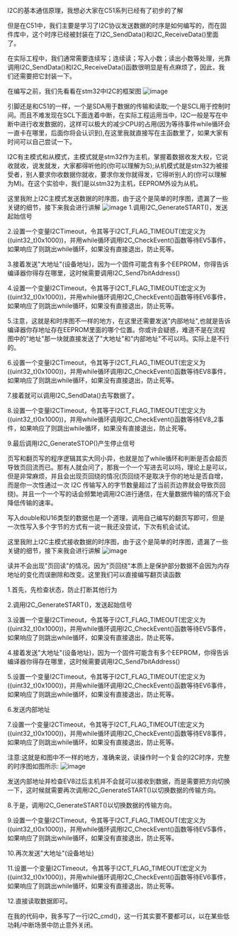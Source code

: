 I2C的基本通信原理，我想必大家在C51系列已经有了初步的了解

但是在C51中，我们主要是学习了I2C协议发送数据的时序是如何编写的，而在固件库中，这个时序已经被封装在了I2C_SendData()和I2C_ReceiveData()里面了。

在实际工程中，我们通常需要连续写；连续读；写入小数；读出小数等处理，光靠调用I2C_SendData()和I2C_ReceiveData()函数很明显是有点麻烦了，因此，我们还需要把它封装一下。

在编写之前，我们先看看在stm32中I2C的框架图
![image](https://github.com/user-attachments/assets/bf95f9d9-487c-430e-8dc4-a1abcbdbef12)

引脚还是和C51的一样，一个是SDA用于数据的传输和读取;一个是SCL用于控制时间。而且不难发现在SCL下面连着中断，在实际工程运用当中，I2C一般是写在中断中进行收发数据的，这样可以极大的减少CPU的占用(因为等待事件while循环会一直卡在哪里，后面你将会认识到),在这里我就直接写在主函数里了，如果大家有时间可以自己尝试一下。

I2C有主模式和从模式，主模式就是stm32作为主机，掌握着数据收发大权，它说收就收，说发就发，大家都得听他的(你可以理解为S);从机模式就是stm32为被接受者，别人要求你收数据你就收，要求你发你就得发，它得听别人的(你可以理解为M)。在这个实验中，我们是以stm32为主机，EEPROM外设为从机。

这里我附上I2C主模式发送数据的时序图，由于这个是简单的时序图，遗漏了一些关键的细节，接下来我会进行讲解
![image](https://github.com/user-attachments/assets/00a27496-ce2c-48a1-835b-c06ae82b6fd5)
1.调用I2C_GenerateSTART()，发送起始信号

2.设置一个变量I2CTimeout，令其等于I2CT_FLAG_TIMEOUT(宏定义为((uint32_t)0x1000))，并用while循环调用I2C_CheckEvent()函数等待EV5事件，如果响应了则跳出while循环，如果没有直接退出，防止死等。

3.接着发送"大地址"(设备地址)，因为一个固件可能含有多个EEPROM，你得告诉编译器你得存在哪里，这时候需要调用I2C_Send7bitAddress()

4.设置一个变量I2CTimeout，令其等于I2CT_FLAG_TIMEOUT(宏定义为((uint32_t)0x1000))，并用while循环调用I2C_CheckEvent()函数等待EV6事件，如果响应了则跳出while循环，如果没有直接退出，防止死等。

5.注意，这就是和时序图不一样的地方，在这里还需要发送"内部地址",也就是告诉编译器你存地址存在EEPROM里面的哪个位置。你或许会疑惑，难道不是在流程图中的"地址"那一块就直接发送了"大地址"和"内部地址"不可以吗。实际上是不行的。

6.设置一个变量I2CTimeout，令其等于I2CT_FLAG_TIMEOUT(宏定义为((uint32_t)0x1000))，并用while循环调用I2C_CheckEvent()函数等待EV8事件，如果响应了则跳出while循环，如果没有直接退出，防止死等。

7.接着就可以调用I2C_SendData()去写数据了。

8.设置一个变量I2CTimeout，令其等于I2CT_FLAG_TIMEOUT(宏定义为((uint32_t)0x1000))，并用while循环调用I2C_CheckEvent()函数等待EV8_2事件，如果响应了则跳出while循环，如果没有直接退出，防止死等。

9.最后调用I2C_GenerateSTOP()产生停止信号

页写和翻页写的程序逻辑其实大同小异，也就是加了while循环和判断是否会超页导致页回流而已。那有人就会问了，那我一个一个写进去可以吗，理论上是可以，但是非常麻烦，并且会出现页回绕的情况(页回绕不是取决于你的地址是否自增，而是你一次性通过一次 I2C 传输写入的字节数量超过了当前页边界就会导致页回绕)。并且一个一个写的话会频繁地调用I2C进行通信，在大量数据传输的情况下会降低传输的速率。

写入double和U16类型的数据也是一个道理，调用自己编写的翻页写即可，但是一次性写入多个字节的方式有一说一我还没尝试，下次有机会试试。

这里我附上I2C主模式接收数据的时序图，由于这个是简单的时序图，遗漏了一些关键的细节，接下来我会进行讲解
![image](https://github.com/user-attachments/assets/178743d4-8b5d-42ec-83ce-5e44775f55f5)
  
读并不会出现"页回读"的情况。因为"页回绕"本质上是保护部分数据不会因为内存地址的变化而误删除和改变。这里我们可以直接编写翻页读函数

1.首先，先检查状态，防止打断其他行为

2.调用I2C_GenerateSTART()，发送起始信号

3.设置一个变量I2CTimeout，令其等于I2CT_FLAG_TIMEOUT(宏定义为((uint32_t)0x1000))，并用while循环调用I2C_CheckEvent()函数等待EV5事件，如果响应了则跳出while循环，如果没有直接退出，防止死等。

4.接着发送"大地址"(设备地址)，因为一个固件可能含有多个EEPROM，你得告诉编译器你得存在哪里，这时候需要调用I2C_Send7bitAddress()

5.设置一个变量I2CTimeout，令其等于I2CT_FLAG_TIMEOUT(宏定义为((uint32_t)0x1000))，并用while循环调用I2C_CheckEvent()函数等待EV6事件，如果响应了则跳出while循环，如果没有直接退出，防止死等。

6.发送内部地址

7.设置一个变量I2CTimeout，令其等于I2CT_FLAG_TIMEOUT(宏定义为((uint32_t)0x1000))，并用while循环调用I2C_CheckEvent()函数等待EV8事件，如果响应了则跳出while循环，如果没有直接退出，防止死等。

注意:这就是和图中不一样的地方，准确来说，读操作时一个复合的I2C时序，完整的时序图如图所示:
![image](https://github.com/user-attachments/assets/4eb43b3f-ec3f-402a-a728-17dd1b0e3a8f)

发送内部地址并检查EV8过后主机并不会就可以接收到数据，而是需要把方向切换一下，这时候就需要再次调用I2C_GenerateSTART()以切换数据的传输方向。

8.于是，调用I2C_GenerateSTART()以切换数据的传输方向。

9.设置一个变量I2CTimeout，令其等于I2CT_FLAG_TIMEOUT(宏定义为((uint32_t)0x1000))，并用while循环调用I2C_CheckEvent()函数等待EV5事件，如果响应了则跳出while循环，如果没有直接退出，防止死等。

10.再次发送"大地址"(设备地址)

11.设置一个变量I2CTimeout，令其等于I2CT_FLAG_TIMEOUT(宏定义为((uint32_t)0x1000))，并用while循环调用I2C_CheckEvent()函数等待EV6事件，如果响应了则跳出while循环，如果没有直接退出，防止死等。

12.直接读取数据即可。

在我的代码中，我多写了一行I2C_cmd()，这一行其实要不要都可以，以在某些低功耗/中断场景中防止意外关闭。

